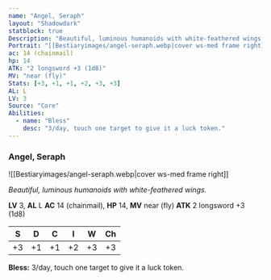 ```yaml
---
name: "Angel, Seraph"
layout: "Shadowdark"
statblock: true
Description: "Beautiful, luminous humanoids with white-feathered wings."
Portrait: "[[Bestiaryimages/angel-seraph.webp|cover ws-med frame right]]"
ac: 14 (chainmail)
hp: 14
ATK: "2 longsword +3 (1d8)"
MV: "near (fly)"
Stats: [+3, +1, +1, +2, +3, +3]
AL: L
LV: 3
Source: "Core"
Abilities:
  - name: "Bless"
    desc: "3/day, touch one target to give it a luck token."
---
```


### Angel, Seraph

![[Bestiaryimages/angel-seraph.webp|cover ws-med frame right]]

_Beautiful, luminous humanoids with white-feathered wings._

**LV** 3, **AL** L
**AC** 14 (chainmail), **HP** 14, **MV** near (fly)
**ATK** 2 longsword +3 (1d8)

|  S  |  D  |  C  |  I  |  W  |  Ch  |
|:---:|:---:|:---:|:---:|:---:|:----:|
| +3 | +1 | +1 | +2 | +3 | +3 |

**Bless:** 3/day, touch one target to give it a luck token.

